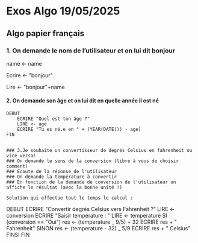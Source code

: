 # Exos Algo 19/05/2025

## Algo papier français

### 1. On demande le nom de l’utilisateur et on lui dit bonjour

name <- name

Ecrire <- "bonjour"

Lire <- "bonjour"+name

#### 2. On demande son âge et on lui dit en quelle année il est né

```
DEBUT
    ECRIRE "Quel est ton âge ?"
    LIRE <- age
    ECRIRE "Tu es né.e en " + (YEAR(DATE()) - age)
FIN


### 3.Je souhaite un convertisseur de degrés Celsius en fahrenheit ou vice versa!
### On demande le sens de la conversion (libre à vous de choisir comment)
### Ecoute de la réponse de l'utilisateur
### On demande la température à convertir
### En fonction de la demande de conversion de l'utilisateur on affiche le résultat (avec la bonne unité !)

Solution qui effectue tout le temps le calcul :

```

DEBUT
ECRIRE "Convertir degrés Celsius vers Fahrenheit ?"
LIRE <- conversion
ECRIRE "Saisir température : "
LIRE <- temperature
SI (conversion == "Oui")
res <- (temperature _ 9/5) + 32
ECRIRE res + " Fahrenheit"
SINON
res <- (temperature - 32) _ 5/9
ECRIRE res + " Celsius"
FINSI
FIN

